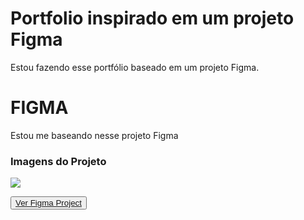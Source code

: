 # Portfolio inspirado em um projeto Figma
Estou fazendo esse portfólio baseado em um projeto Figma.

# FIGMA

Estou me baseando nesse projeto Figma

<div class="figma-img"> 
  <h3> Imagens do Projeto </h3>
  <img src="https://uploaddeimagens.com.br/images/004/496/181/full/Screenshot_2023-06-06_105728.png?1686059870" />
  
  <button> <a href="https://www.figma.com/file/yvgvzhg6RmIMcC7E8RdMgB/Portfolio-(Community)?type=design&node-id=36-1&t=snoZ1RrkG1CcK90P-0"> Ver Figma Project </a> </button>
</div>

